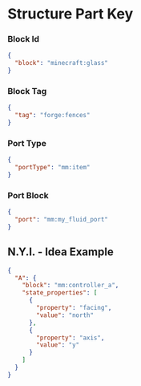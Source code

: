 # Structure Part Key


### Block Id

```json
{
  "block": "minecraft:glass"
}
```

### Block Tag

```json
{
  "tag": "forge:fences"
}
```

### Port Type

```json
{
  "portType": "mm:item"
}
```

### Port Block

```json
{
  "port": "mm:my_fluid_port"
}
```

## N.Y.I. - Idea Example

```json
{
  "A": {
    "block": "mm:controller_a",
    "state_properties": [
      {
        "property": "facing",
        "value": "north"
      },
      {
        "property": "axis",
        "value": "y"
      }
    ]
  }
}
```
